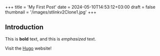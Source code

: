 +++
title = 'My First Post'
date = 2024-05-10T14:53:12+03:00
draft = false
thumbnail = '/images/stlinkv2Clone1.jpg'
+++
## Introduction

This is **bold** text, and this is *emphasized* text.

Visit the [Hugo](https://gohugo.io) website!
